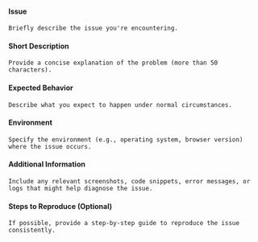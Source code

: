 #### Issue

    Briefly describe the issue you're encountering.

#### Short Description

    Provide a concise explanation of the problem (more than 50 characters).

#### Expected Behavior

    Describe what you expect to happen under normal circumstances.

#### Environment

    Specify the environment (e.g., operating system, browser version) where the issue occurs.

#### Additional Information

    Include any relevant screenshots, code snippets, error messages, or logs that might help diagnose the issue.

#### Steps to Reproduce (Optional)

    If possible, provide a step-by-step guide to reproduce the issue consistently.
